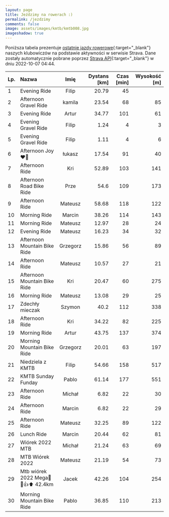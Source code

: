 ```yaml
---
layout: page
title: Jeździmy na rowerach :)
permalink: /jezdzimy
comments: false
image: assets/images/kmtb/kmtb008.jpg
imageshadow: true
---
```


Poniższa tabela prezentuje [ostatnie jazdy rowerowe](https://www.strava.com/clubs/336381){:target="_blank"} naszych klubowiczów na podstawie aktywności w serwisie Strava. Dane zostały automatycznie pobrane poprzez [Strava API](https://developers.strava.com/docs/reference/#api-Clubs-getClubActivitiesById){:target="_blank"} w dniu 2022-10-07 04:44.

Lp. | Nazwa | Imię | Dystans [km] | Czas [min] | Wysokość [m]
:--- | :--- | :---: | ---: | ---: | ---:
1|Evening Ride|Filip|20.79|45|
2|Afternoon Gravel Ride|kamila|23.54|68|85
3|Evening Ride|Artur|34.77|101|61
4|Evening Gravel Ride|Filip|1.24|4|3
5|Evening Gravel Ride|Filip|1.11|4|6
6|Afternoon Joy❤️‍🔥|łukasz|17.54|91|40
7|Afternoon Ride|Kri|52.89|103|141
8|Afternoon Road Bike Ride|Prze|54.6|109|173
9|Afternoon Ride|Mateusz|58.68|118|122
10|Morning Ride|Marcin|38.26|114|143
11|Morning Ride|Mateusz|12.97|28|24
12|Evening Ride|Mateusz|16.23|34|32
13|Afternoon Mountain Bike Ride|Grzegorz|15.86|56|89
14|Afternoon Ride|Mateusz|10.57|27|21
15|Afternoon Mountain Bike Ride|Kri|20.47|60|275
16|Morning Ride|Mateusz|13.08|29|25
17|Zdechły mieczak|Szymon|40.2|112|338
18|Afternoon Ride|Kri|34.22|82|225
19|Morning Ride|Artur|43.75|137|374
20|Morning Mountain Bike Ride|Grzegorz|20.01|63|197
21|Niedziela z KMTB|Filip|54.66|158|517
22|KMTB Sunday Funday|Pablo|61.14|177|551
23|Afternoon Ride|Michał|6.82|22|30
24|Afternoon Ride|Marcin|6.82|22|29
25|Afternoon Ride|Mateusz|32.25|89|122
26|Lunch Ride|Marcin|20.44|62|81
27|Wiórek 2022 MTB|Michał|21.24|63|69
28|MTB Wiórek 2022|Mateusz|21.19|54|73
29|Mtb wiórek 2022 Mega🤙😲👍⬆️ 42.4km|Jacek|42.26|104|254
30|Morning Mountain Bike Ride|Pablo|36.85|110|213
